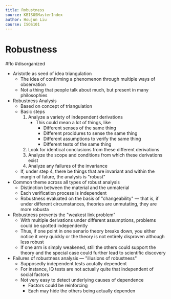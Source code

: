 ```yaml
---
title: Robustness
source: KBISOSMasterIndex
author: Houjun Liu
course: ISOS101
---
```


# Robustness

#flo #disorganized

* Aristotle as seed of idea triangulation
    * The idea of confirming a phenomenon through multiple ways of observation
    * Not a thing that people talk about much, but present in many philosophies
* Robustness Analysis 
    * Based on concept of triangulation
    * Basic steps
         1. Analyze a variety of independent derivations
             * This could mean a lot of things, like
                 * Different senses of the same thing
                 * Different procidures to sense the same thing
                 * Different assumptions to verify the same thing
                 * Different tests of the same thing
         3. Look for identical conclusions from these different derivations
         4. Analyze the scope and conditions from which these derivations exist
         5. Analyze any failures of the invariance
     * If, under step 4, there be things that are invariant and within the margin of falure, the analysis is "robust" 
 * Common theme across all types of robust analysis
     * Distinction between the material and the unmaterial
     * Each verification process is independent
     * Robustness evaluated on the basis of "changeability" — that is, if under different circumstances, theories are unmutating, they are more robusta
 * Robustness prevents the "weakest link problem" 
     * With multiple derivations under different assumptions, problems could be spotted independently
     * Thus, if one point in one senario theory breaks down, you either notice it very quickly or the theory is not entirely disproven although less robust
     * If one arm is simply weakened, still the others could support the theory and the special case could further lead to scientific discovery
 * Failures of robustness analysis — "illusions of robustness"
     * Supposedly independent tests acutally dependent
     * For instance, IQ tests are not actually quite that independent of social factors
     * Not very easy to detect underlying causes of dependence
         * Factors could be reinforcing
         * Each may hide the others being actually dependen